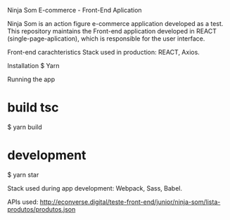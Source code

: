 Ninja Som E-commerce - Front-End Aplication

Ninja Som is an action figure e-commerce application developed as a test. This repository maintains the Front-end application developed in REACT (single-page-aplication), which is responsible for the user interface.

Front-end carachteristics
Stack used in production: REACT, Axios.

Installation
$ Yarn

Running the app
# build tsc
$ yarn build

# development
$ yarn star

Stack used during app development: Webpack, Sass, Babel.

APIs used: http://econverse.digital/teste-front-end/junior/ninja-som/lista-produtos/produtos.json
